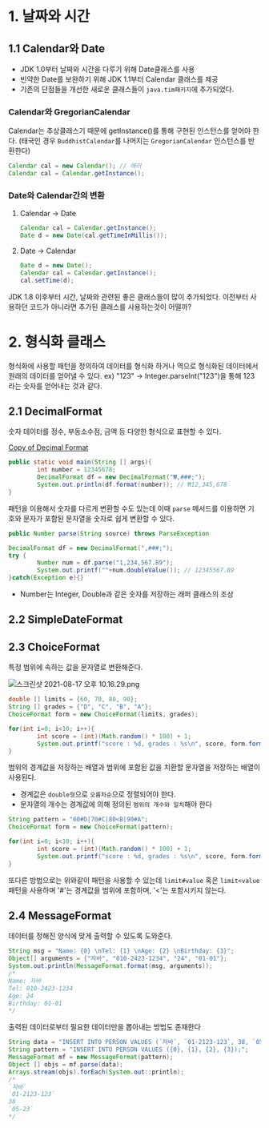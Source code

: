 # 1. 날짜와 시간

## 1.1 Calendar와 Date

- JDK 1.0부터 날짜와 시간을 다루기 위해 Date클래스를 사용
- 빈약한 Date를 보완하기 위해 JDK 1.1부터 Calendar 클래스를 제공
- 기존의 단점들을 개선한 새로운 클래스들이 `java.tim패키지`에 추가되었다.

### Calendar와 GregorianCalendar

Calendar는 추상클래스기 때문에 getInstance()를 통해 구현된 인스턴스를 얻어야 한다.
(태국인 경우 `BuddhistCalendar`를 나머지는 `GregorianCalendar` 인스턴스를 반환한다)

```java
Calendar cal = new Calendar(); // 에러
Calendar cal = Calendar.getInstance();
```

### Date와 Calendar간의 변환

1. Calendar → Date

   ```java
   Calendar cal = Calendar.getInstance();
   Date d = new Date(cal.getTimeInMillis());
   ```

2. Date → Calendar

   ```java
   Date d = new Date();
   Calendar cal = Calendar.getInstance();
   cal.setTime(d);
   ```

JDK 1.8 이후부터 시간, 날짜와 관련된 좋은 클래스들이 많이 추가되었다. 이전부터 사용하던 코드가 아니라면 추가된 클래스를 사용하는것이 어떨까?

# 2. 형식화 클래스

형식화에 사용할 패턴을 정의하여 데이터를 형식화 하거나 역으로 형식화된 데이터에서 원래의 데이터를 얻어낼 수 있다. ex) "123" → Integer.parseInt("123")을 통해 123라는 숫자를 얻어내는 것과 같다.

## 2.1 DecimalFormat

숫자 데이터를 정수, 부동소수점, 금액 등 다양한 형식으로 표현할 수 있다.

[Copy of Decimal Format](https://www.notion.so/810f75e1e03b4b4a9a830e781fd03973)

```java
public static void main(String [] args){
        int number = 12345678;
        DecimalFormat df = new DecimalFormat("₩,###;");
        System.out.println(df.format(number)); // ₩12,345,678
}
```

패턴을 이용해서 숫자를 다르게 변환할 수도 있는데 이때 `parse` 메서드를 이용하면 기호와 문자가 포함된 문자열을 숫자로 쉽게 변환할 수 있다.

```java
public Number parse(String source) throws ParseException

DecimalFormat df = new DecimalFormat(",###;");
try {
        Number num = df.parse("1,234,567.89");
        System.out.printf(""+num.doubleValue()); // 12345567.89
}catch(Exception e){}
```

- Number는 Integer, Double과 같은 숫자를 저장하는 래퍼 클래스의 조상

## 2.2 SimpleDateFormat

## 2.3 ChoiceFormat

특정 범위에 속하는 값을 문자열로 변환해준다.

![스크린샷 2021-08-17 오후 10.16.29.png](https://s3-us-west-2.amazonaws.com/secure.notion-static.com/9e7bb84b-32ae-4770-8cd6-b146b5ca7f32/스크린샷_2021-08-17_오후_10.16.29.png)

```java
double [] limits = {60, 70, 80, 90};
String [] grades = {"D", "C", "B", "A"};
ChoiceFormat form = new ChoiceFormat(limits, grades);

for(int i=0; i<10; i++){
		int score = (int)(Math.random() * 100) + 1;
		System.out.printf("score : %d, grades : %s\n", score, form.format(score));
}
```

범위의 경계값을 저장하는 배열과 범위에 포함된 값을 치환할 문자열을 저장하는 배열이 사용된다.

- 경계값은 `double형`으로 `오름차순`으로 정렬되어야 한다.
- 문자열의 개수는 경계값에 의해 정의된 `범위의 개수와 일치`해야 한다

```java
String pattern = "60#D|70#C|80<B|90#A";
ChoiceFormat form = new ChoiceFormat(pattern);

for(int i=0; i<10; i++){
		int score = (int)(Math.random() * 100) + 1;
		System.out.printf("score : %d, grades : %s\n", score, form.format(score));
}
```

또다른 방법으로는 위와같이 패턴을 사용할 수 있는데 `limit#value` 혹은 `limit<value` 패턴을 사용하며 '#'는 경계값을 범위에 포함하며, '<'는 포함시키지 않는다.

## 2.4 MessageFormat

데이터를 정해진 양식에 맞게 출력할 수 있도록 도와준다.

```java
String msg = "Name: {0} \nTel: {1} \nAge: {2} \nBirthday: {3}";
Object[] arguments = {"자바", "010-2423-1234", "24", "01-01"};
System.out.println(MessageFormat.format(msg, arguments));
/*
Name: 자바
Tel: 010-2423-1234
Age: 24
Birthday: 01-01
*/
```

출력된 데이터로부터 필요한 데이터만을 뽑아내는 방법도 존재한다

```java
String data = "INSERT INTO PERSON VALUES (`자바`, `01-2123-123`, 38, `05-23`);";
String pattern = "INSERT INTO PERSON VALUES ({0}, {1}, {2}, {3});";
MessageFormat mf = new MessageFormat(pattern);
Object [] objs = mf.parse(data);
Arrays.stream(objs).forEach(System.out::println);
/*
`자바`
`01-2123-123`
38
`05-23`
*/
```

